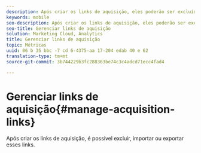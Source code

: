 ```yaml
---
description: Após criar os links de aquisição, eles poderão ser excluídos, importados ou exportados.
keywords: mobile
seo-description: Após criar os links de aquisição, eles poderão ser excluídos, importados ou exportados.
seo-title: Gerenciar links de aquisição
solution: Marketing Cloud, Analytics
title: Gerenciar links de aquisição
topic: Métricas
uuid: 06 b 35 bbc -7 cd 6-4375-aa 17-204 edab 40 e 62
translation-type: tm+mt
source-git-commit: 3b744229b3fc288363be74c3c4adcd71ecc4fad4

---
```



# Gerenciar links de aquisição{#manage-acquisition-links}

Após criar os links de aquisição, é possível excluir, importar ou exportar esses links.